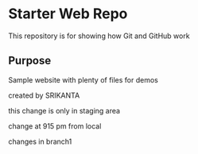 # Starter Web Repo

This repository is for showing how Git and GitHub work

## Purpose

Sample website with plenty of files for demos


created by SRIKANTA

this change is only in staging area

change at 915 pm from local

changes in branch1
